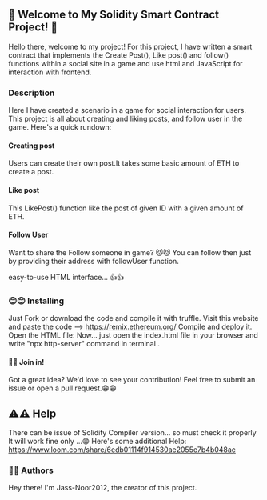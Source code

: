 ## 🎉 Welcome to My Solidity Smart Contract Project! 🎉

Hello there, welcome to my project! For this project, I have written a smart contract that implements the Create Post(), Like post() and follow() functions within a social site in a game and use html and JavaScript for interaction with frontend.

### Description
Here I have created a scenario in a game for social interaction for users. This project is all about creating and liking posts, and follow user in the game. Here's a quick rundown:

#### Creating post
Users can create their own  post.It takes some basic amount of ETH to create a post.

#### Like post
This LikePost() function like the post of given ID with a given amount of ETH.

#### Follow User
Want to share the Follow someone in game? 😼😼 You can follow then just by providing their address with followUser function.

easy-to-use HTML interface... 👍👍

### 😊😊 Installing
Just Fork or download the code and compile it with truffle.
Visit this website and paste the code --> https://remix.ethereum.org/ Compile and deploy it.
Open the HTML file: Now... just open the index.html file in your browser and write "npx http-server" command in terminal .
#### 👋👋 Join in!
Got a great idea? We'd love to see your contribution! Feel free to submit an issue or open a pull request.😁😁

## ⚠️⚠️ Help
There can be issue of Solidity Compiler version... so must check it properly It will work fine only ...😁
Here's some additional Help:
https://www.loom.com/share/6edb01114f914530ae2055e7b4b048ac

### 👤👤 Authors
Hey there! I'm Jass-Noor2012, the creator of this project.
